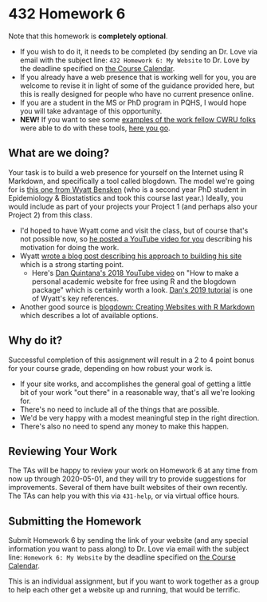 # 432 Homework 6

Note that this homework is **completely optional**. 

- If you wish to do it, it needs to be completed (by sending an Dr. Love via email with the subject line: `432 Homework 6: My Website` to Dr. Love by the deadline specified on [the Course Calendar](https://github.com/THOMASELOVE/2020-432/blob/master/calendar.md).
- If you already have a web presence that is working well for you, you are welcome to revise it in light of some of the guidance provided here, but this is really designed for people who have no current presence online.
- If you are a student in the MS or PhD program in PQHS, I would hope you will take advantage of this opportunity.
- **NEW!** If you want to see some [examples of the work fellow CWRU folks](https://github.com/THOMASELOVE/2020-432/blob/master/homework/hw06/links.md) were able to do with these tools, [here you go](https://github.com/THOMASELOVE/2020-432/blob/master/homework/hw06/links.md).

## What are we doing?

Your task is to build a web presence for yourself on the Internet using R Markdown, and specifically a tool called blogdown. The model we're going for is [this one from Wyatt Bensken](https://wyattbensken.com/) (who is a second year PhD student in Epidemiology & Biostatistics and took this course last year.) Ideally, you would include as part of your projects your Project 1 (and perhaps also your Project 2) from this class.

- I'd hoped to have Wyatt come and visit the class, but of course that's not possible now, so [he posted a YouTube video for you](https://www.youtube.com/watch?v=ZBxCk7P9wqE&feature=youtu.be) describing his motivation for doing the work.
- Wyatt [wrote a blog post describing his approach to building his site](https://wyattbensken.com/post/building-website/) which is a strong starting point.
    - Here's [Dan Quintana's 2018 YouTube video](https://www.youtube.com/watch?v=ox_Ue9yzf-0) on "How to make a personal academic website for free using R and the blogdown package" which is certainly worth a look. [Dan's 2019 tutorial](https://www.dsquintana.blog/free-website-in-r-easy/) is one of Wyatt's key references. 
- Another good source is [blogdown: Creating Websites with R Markdown](https://bookdown.org/yihui/blogdown/) which describes a lot of available options.

## Why do it?

Successful completion of this assignment will result in a 2 to 4 point bonus for your course grade, depending on how robust your work is. 

- If your site works, and accomplishes the general goal of getting a little bit of your work "out there" in a reasonable way, that's all we're looking for. 
- There's no need to include all of the things that are possible. 
- We'd be very happy with a modest meaningful step in the right direction. 
- There's also no need to spend any money to make this happen.

## Reviewing Your Work

The TAs will be happy to review your work on Homework 6 at any time from now up through 2020-05-01, and they will try to provide suggestions for improvements. Several of them have built websites of their own recently. The TAs can help you with this via `431-help`, or via virtual office hours.

## Submitting the Homework

Submit Homework 6 by sending the link of your website (and any special information you want to pass along) to Dr. Love via email with the subject line: `Homework 6: My Website` by the deadline specified on [the Course Calendar](https://github.com/THOMASELOVE/2020-432/blob/master/calendar.md).

This is an individual assignment, but if you want to work together as a group to help each other get a website up and running, that would be terrific.

